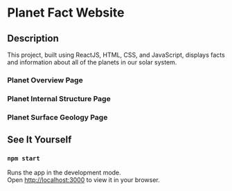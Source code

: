 # Planet Fact Website

## Description
This project, built using ReactJS, HTML, CSS, and JavaScript, displays facts and information about all of the planets in our solar system.

### Planet Overview Page
### Planet Internal Structure Page
### Planet Surface Geology Page
## See It Yourself
### `npm start`
Runs the app in the development mode.\
Open [http://localhost:3000](http://localhost:3000) to view it in your browser.


